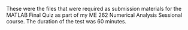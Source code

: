 These were the files that were required as submission materials for the MATLAB Final Quiz as part of my ME 262 Numerical Analysis Sessional course.
The duration of the test was 60 minutes. 
